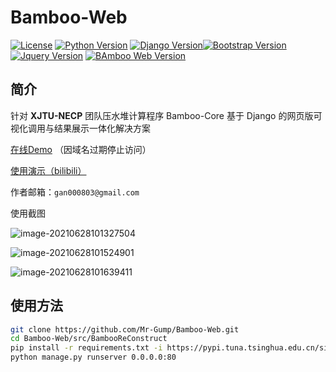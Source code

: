 # Bamboo-Web

[![License](https://img.shields.io/badge/License-Apache2-red.svg)](#) [![Python Version](https://img.shields.io/badge/python-3.7+-blue.svg)](#) [![Django Version](https://img.shields.io/badge/Django-3.2+-blue.svg)](#)[![Bootstrap Version](https://img.shields.io/badge/Bootstrap-4.6+-blue.svg)](#) [![Jquery Version](https://img.shields.io/badge/JQuery-1.3+-blue.svg)](#) [![BAmboo Web Version](https://img.shields.io/badge/Bamboo_Web-v2.0-blue.svg)](#)

## 简介

针对 **XJTU-NECP** 团队压水堆计算程序 Bamboo-Core 基于 Django 的网页版可视化调用与结果展示一体化解决方案

[在线Demo](http://live.mrgump.org:8888) （因域名过期停止访问）

[使用演示（bilibili）](https://www.bilibili.com/video/BV1cq4y1j7RV/)

作者邮箱：`gan000803@gmail.com`

使用截图

![image-20210628101327504](https://gitee.com/Mr-Gump/images/raw/master/imgs/image-20210628101327504.png)

![image-20210628101524901](https://gitee.com/Mr-Gump/images/raw/master/imgs/image-20210628101524901.png)

![image-20210628101639411](https://gitee.com/Mr-Gump/images/raw/master/imgs/image-20210628101639411.png)

## 使用方法

```bash
git clone https://github.com/Mr-Gump/Bamboo-Web.git
cd Bamboo-Web/src/BambooReConstruct
pip install -r requirements.txt -i https://pypi.tuna.tsinghua.edu.cn/simple
python manage.py runserver 0.0.0.0:80

```



